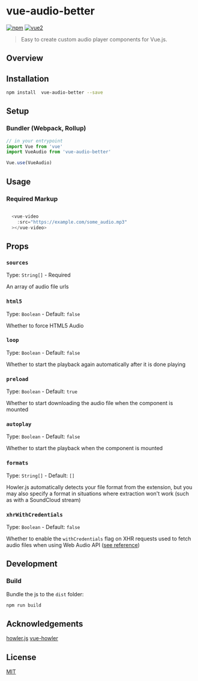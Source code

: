 # vue-audio-better

[![npm](https://img.shields.io/badge/npm-v1.0.3-blue)](https://www.npmjs.com/package/vue-audio-better) [![vue2](https://img.shields.io/badge/vue-2.x-green)](https://vuejs.org/)

> Easy to create custom audio player components for Vue.js.

## Overview

## Installation

```bash
npm install  vue-audio-better --save
```

## Setup

### Bundler (Webpack, Rollup)

```js
// in your entrypoint
import Vue from 'vue'
import VueAudio from 'vue-audio-better'

Vue.use(VueAudio)
```

## Usage

### Required Markup

```js

  <vue-video
    :src="https://example.com/some_audio.mp3"
  ></vue-video>

```

## Props

### `sources`

Type: `String[]` - Required

An array of audio file urls

### `html5`

Type: `Boolean` - Default: `false`

Whether to force HTML5 Audio

### `loop`

Type: `Boolean` - Default: `false`

Whether to start the playback again
automatically after it is done playing

### `preload`

Type: `Boolean` - Default: `true`

Whether to start downloading the audio
file when the component is mounted

### `autoplay`

Type: `Boolean` - Default: `false`

Whether to start the playback
when the component is mounted

### `formats`

Type: `String[]` - Default: `[]`

Howler.js automatically detects your file format from the extension,
but you may also specify a format in situations where extraction won't work
(such as with a SoundCloud stream)

### `xhrWithCredentials`

Type: `Boolean` - Default: `false`

Whether to enable the `withCredentials` flag on XHR requests
used to fetch audio files when using Web Audio API ([see reference](https://developer.mozilla.org/en-US/docs/Web/API/XMLHttpRequest/withCredentials))

## Development

### Build

Bundle the js to the `dist` folder:

```bash
npm run build
```

## Acknowledgements

[howler.js](https://github.com/goldfire/howler.js)
[vue-howler](https://github.com/mickdekkers/vue-howler)

## License

[MIT](http://opensource.org/licenses/MIT)

